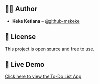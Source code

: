 
## 🧑‍💻 Author

- **Keke Ketiana** – [@github-mskeke](https://github.com/github-mskeke)

## 📄 License

This project is open source and free to use.
## 🔗 Live Demo

[Click here to view the To-Do List App](https://mskeke.github.io/repository-todolistapp/)
